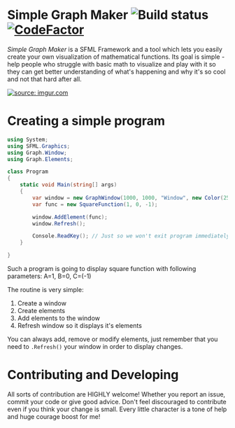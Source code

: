 # Simple Graph Maker ![Build status](https://ci.appveyor.com/api/projects/status/github/Desconocidosmh/Simple-Graph-Maker?branch=master&svg=true) [![CodeFactor](https://www.codefactor.io/repository/github/desconocidosmh/simple-graph-maker/badge)](https://www.codefactor.io/repository/github/desconocidosmh/simple-graph-maker)

*Simple Graph Maker* is a SFML Framework and a tool which lets you easily create your own visualization of mathematical functions. Its goal is
simple - help people who struggle with basic math to visualize and play with it so they can get better understanding of what's 
happening and why it's so cool and not that hard after all.

<a href="https://imgur.com/PDSch0q"><img src="https://i.imgur.com/PDSch0q.gif" title="source: imgur.com" /></a>

# Creating a simple program

```csharp
using System;
using SFML.Graphics;
using Graph.Window;
using Graph.Elements;

class Program
{
    static void Main(string[] args)
    {
        var window = new GraphWindow(1000, 1000, "Window", new Color(252, 251, 237), Color.Black, 10);
        var func = new SquareFunction(1, 0, -1);

        window.AddElement(func);
        window.Refresh();

        Console.ReadKey(); // Just so we won't exit program immediately
    }

}
```

Such a program is going to display square function with following parameters: A=1, B=0, C=(-1)

The routine is very simple:
1. Create a window
2. Create elements
3. Add elements to the window
4. Refresh window so it displays it's elements

You can always add, remove or modify elements, just remember that you need to ```.Refresh()``` your window in order to display changes.

# Contributing and Developing

All sorts of contribution are HIGHLY welcome! Whether you report an issue, commit your code or give good advice. Don't feel discouraged
to contribute even if you think your change is small. Every little character is a tone of help and huge courage boost for me!
